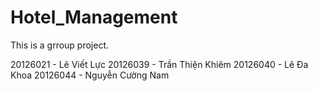 # Hotel_Management

This is a grroup project.

20126021 - Lê Viết Lực
20126039 - Trần Thiện Khiêm
20126040 - Lê Đa Khoa
20126044 - Nguyễn Cường Nam
